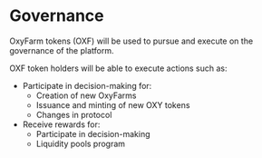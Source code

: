# Governance

OxyFarm tokens \(OXF\) will be used to pursue and execute on the governance of the platform.

OXF token holders will be able to execute actions such as:

* Participate in decision-making for:
  * Creation of new OxyFarms
  * Issuance and minting of new OXY tokens
  * Changes in protocol
* Receive rewards for:
  * Participate in decision-making
  * Liquidity pools program

